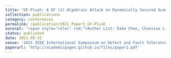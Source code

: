 ```yaml
---
title: "GF-Flush: A GF (2) Algebraic Attack on Dynamically Secured Scan Chains"
collection: publications
category: conferences
permalink: /publication/2021_Paper1_GF-Flush
excerpt: '<span style="color: red;">Author List: Dake Chen, Chunxiao Lin, Peter A Beerel</span><br> This paper is about the number 1. The number 2 is left for future work.'
status: published
date: 2021-05-31
venue: '2021 IEEE International Symposium on Defect and Fault Tolerance in VLSI and Nanotechnology Systems (DFT)'
paperurl: 'http://academicpages.github.io/files/paper1.pdf'
---
```


